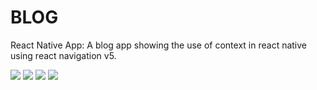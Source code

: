 # BLOG
React Native App: 
A blog app showing the use of context in react native using react navigation v5.

![](images/Screenshot_1589818990.png)
![](images/Screenshot_1589818976.png) ![](images/Screenshot_1589818979.png)
![](images/Screenshot_1589818982.png)
